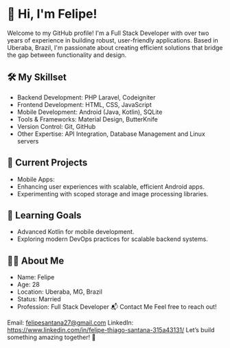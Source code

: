 
# 👋 Hi, I'm Felipe!
Welcome to my GitHub profile! I'm a Full Stack Developer with over two years of experience in building robust, user-friendly applications. Based in Uberaba, Brazil, I'm passionate about creating efficient solutions that bridge the gap between functionality and design.

## 🛠️ My Skillset
- Backend Development: PHP Laravel, Codeigniter
- Frontend Development: HTML, CSS, JavaScript
- Mobile Development: Android (Java, Kotlin), SQLite
- Tools & Frameworks: Material Design, ButterKnife
- Version Control: Git, GitHub
- Other Expertise: API Integration, Database Management and Linux servers
## 🚀 Current Projects
- Mobile Apps:
- Enhancing user experiences with scalable, efficient Android apps.
- Experimenting with scoped storage and image processing libraries.
## 🌱 Learning Goals
- Advanced Kotlin for mobile development.
- Exploring modern DevOps practices for scalable backend systems.
## 👨‍💻 About Me
- Name: Felipe
- Age: 28
- Location: Uberaba, MG, Brazil
- Status: Married
- Profession: Full Stack Developer
📬 Contact Me
Feel free to reach out!

Email: felipesantana27@gmail.com
LinkedIn: https://www.linkedin.com/in/felipe-thiago-santana-315a43131/
Let’s build something amazing together! 🚀

